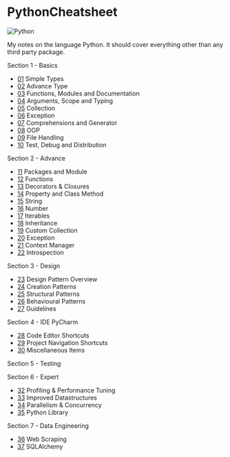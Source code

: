 # PythonCheatsheet

![Python](https://img.shields.io/badge/lang-Python-brightgreen.svg)

My notes on the language Python. It should cover everything other than any third party package.

Section 1 - Basics
- [01](Basics/01/README.md) Simple Types
- [02](Basics/02/README.md) Advance Type
- [03](Basics/03/README.md) Functions, Modules and Documentation
- [04](Basics/04/README.md) Arguments, Scope and Typing
- [05](Basics/05/README.md) Collection
- [06](Basics/06/README.md) Exception
- [07](Basics/07/README.md) Comprehensions and Generator
- [08](Basics/08/README.md) OOP
- [09](Basics/09/README.md) File Handling
- [10](Basics/10/README.md) Test, Debug and Distribution

Section 2 - Advance
- [11](Advance/11/README.md) Packages and Module
- [12](Advance/12/README.md) Functions
- [13](Advance/13/README.md) Decorators & Closures
- [14](Advance/14/README.md) Property and Class Method
- [15](Advance/15/README.md) String
- [16](Advance/16/README.md) Number
- [17](Advance/17/README.md) Iterables
- [18](Advance/18/README.md) Inheritance
- [19](Advance/19/README.md) Custom Collection
- [20](Advance/20/README.md) Exception
- [21](Advance/21/README.md) Context Manager
- [22](Advance/22/README.md) Introspection

Section 3 - Design
- [23](Design/23/README.md) Design Pattern Overview
- [24](Design/24/README.md) Creation Patterns
- [25](Design/25/README.md) Structural Patterns
- [26](Design/26/README.md) Behavioural Patterns
- [27](Design/27/README.md) Guidelines

Section 4 - IDE PyCharm
- [28](PyCharm/Editor.md) Code Editor Shortcuts
- [29](PyCharm/Navigation.md) Project Navigation Shortcuts
- [30](PyCharm/Miscellaneous.md) Miscellaneous Items

Section 5 - Testing


Section 6 - Expert
- [32](Expert/32/README.md) Profiling & Performance Tuning
- [33](Expert/33/README.md) Improved Datastructures
- [34](Expert/34/README.md) Parallelism & Concurrency
- [35](Expert/35/README.md) Python Library

Section 7 - Data Engineering
- [36](Engineering/36/README.md) Web Scraping
- [37](Engineering/37/README.md) SQLAlchemy


